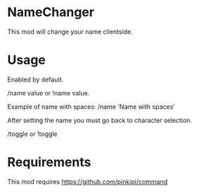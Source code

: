 # NameChanger

This mod will change your name clientside.

# Usage

Enabled by default.

/name value or !name value.

Example of name with spaces: /name 'Name with spaces'

After setting the name you must go back to character selection.

/toggle or !toggle

# Requirements

This mod requires https://github.com/pinkipi/command
